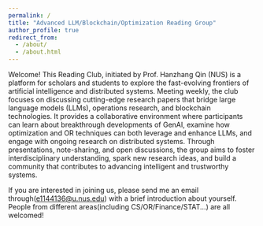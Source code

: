 ```yaml
---
permalink: /
title: "Advanced LLM/Blockchain/Optimization Reading Group"
author_profile: true
redirect_from: 
  - /about/
  - /about.html
---
```


Welcome! This Reading Club, initiated by Prof. Hanzhang Qin (NUS) is a platform for scholars and students to explore the fast-evolving frontiers of artificial intelligence and distributed systems. Meeting weekly, the club focuses on discussing cutting-edge research papers that bridge large language models (LLMs), operations research, and blockchain technologies. It provides a collaborative environment where participants can learn about breakthrough developments of GenAI, examine how optimization and OR techniques can both leverage and enhance LLMs, and engage with ongoing research on distributed systems. Through presentations, note-sharing, and open discussions, the group aims to foster interdisciplinary understanding, spark new research ideas, and build a community that contributes to advancing intelligent and trustworthy systems.

If you are interested in joining us, please send me an email through(e1144136@u.nus.edu) with a brief introduction about yourself. People from different areas(including CS/OR/Finance/STAT...) are all welcomed!
